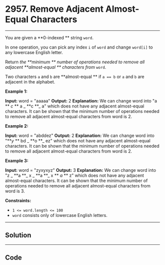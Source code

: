 # 2957. Remove Adjacent Almost-Equal Characters

---

You are given a **0-indexed ** string `word`.

In one operation, you can pick any index `i` of `word` and change `word[i]` to any lowercase English letter.

Return _the **minimum ** number of operations needed to remove all adjacent **almost-equal ** characters from_ `word`.

Two characters `a` and `b` are **almost-equal ** if `a == b` or `a` and `b` are adjacent in the alphabet.

 

**Example 1:**


**Input:** word = "aaaaa"
**Output:** 2
**Explanation:** We can change word into "a ** _c_ ** a _ **c **_ a" which does not have any adjacent almost-equal characters.
It can be shown that the minimum number of operations needed to remove all adjacent almost-equal characters from word is 2.


**Example 2:**


**Input:** word = "abddez"
**Output:** 2
**Explanation:** We can change word into "**_y_ ** bd _ **o **_ ez" which does not have any adjacent almost-equal characters.
It can be shown that the minimum number of operations needed to remove all adjacent almost-equal characters from word is 2.

**Example 3:**


**Input:** word = "zyxyxyz"
**Output:** 3
**Explanation:** We can change word into "z _ **a **_ x _ **a **_ x ** _a_ ** z" which does not have any adjacent almost-equal characters. 
It can be shown that the minimum number of operations needed to remove all adjacent almost-equal characters from word is 3.


 

**Constraints:**

  * `1 <= word.length <= 100`
  * `word` consists only of lowercase English letters.

---

## Solution



---

## Code
```python


```